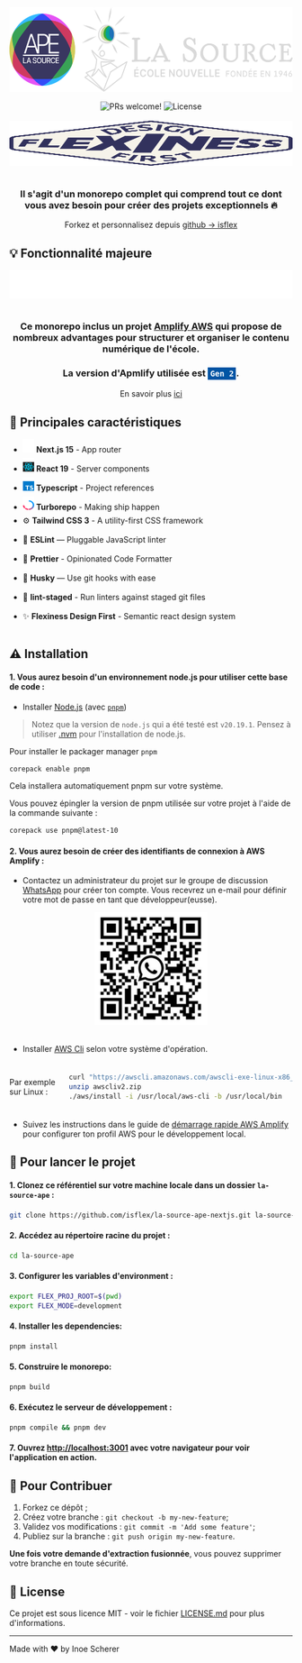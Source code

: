 
<div style="text-align: center; width: 100%;">
  <img src="apps/gateway/public/logo/ape-et-la-source.svg" alt="APE | La Source" align="center" style="width: 100%; height: 150px;" />
</div>

<br>

<div align="center">
  <img src="https://img.shields.io/static/v1?label=PRs&message=welcome&style=for-the-badge&color=24B36B&labelColor=000000" alt="PRs welcome!" style="height: 28px;" />
  <img src="https://img.shields.io/github/license/chhpt/typescript-nextjs-starter?style=for-the-badge&color=24B36B&labelColor=000000" alt="License" style="height: 28px;" />
</div>

<br>

<div style="text-align: center; width: 100%;">
  <img src="apps/gateway/public/logo/filled/rectangle/logo_flexiness_2.svg" alt="Flexiness | Design First" align="center" style="width: 100%; height: 80px;" />
</div>

<br>

<h3 style="text-align: center; width: 100%;">
  Il s'agit d'un monorepo complet qui comprend tout ce dont vous avez besoin pour créer des projets exceptionnels 🔥
</h3>

<p style="text-align: center; width: 100%;">
  Forkez et personnalisez depuis <a href="https://github.com/isflex/la-source-ape-nextjs">github -> isflex</a>
</p>

## 💡 Fonctionnalité majeure

<div style="text-align: center;">
  <img src="apps/gateway/public/assets/svg/programming/amplify.svg" alt="AWS Amplify" align="center"
  style="width: 100%; height: 50px;" />
</div>

<br>

<h3 style="text-align: center; width: 100%;">
  Ce monorepo inclus un projet <a href='https://aws.amazon.com/fr/amplify' target='_blank'>Amplify AWS</a> qui propose de nombreux advantages pour structurer et organiser le contenu numérique de l'école.
</h3>

<h3 style="text-align: center; width: 100%;">
  La version d'Apmlify utilisée est <code style="display: inline-block; padding: 0.2em 0.3em; color: #fff; background: #0055a4;">Gen 2</code>.
</h3>

<p style="text-align: center; width: 100%;">
    En savoir plus <a href='https://github.com/aws-samples/amplify-next-template/blob/main/README.md' target='_blank'>ici</a>
</p>

## 🔧 Principales caractéristiques

<ul>
  <li style="height: 34px;">
    <img src="apps/gateway/public/assets/svg/programming/icon/nextjs-outline-white.svg" style="width: 20px; height: 24px;" />
    <strong>Next.js 15</strong> - App router
  </li>
  <li style="height: 34px;">
    <img src="apps/gateway/public/assets/svg/programming/icon/react.svg" style="width: 20px; height: 24px;" />
    <strong>React 19</strong> - Server components
  </li>
  <li style="height: 34px;">
    <img src="apps/gateway/public/assets/svg/programming/icon/typescript.svg" style="width: 20px; height: 24px;" />
    <strong>Typescript</strong> - Project references
  </li>
  <li style="height: 34px;">
    <img src="apps/gateway/public/assets/svg/programming/icon/turborepo.svg" style="width: 20px; height: 24px;" />
    <strong>Turborepo</strong> - Making ship happen
  </li>
  <li style="height: 34px;">
    ⚙️ <strong>Tailwind CSS 3</strong> - A utility-first CSS framework
  </li>
  <li style="height: 34px;">
    📏 <strong>ESLint</strong> — Pluggable JavaScript linter
  </li>
  <li style="height: 34px;">
    💖 <strong>Prettier</strong> - Opinionated Code Formatter
  </li>
  <li style="height: 34px;">
    🐶 <strong>Husky</strong> — Use git hooks with ease
  </li>
  <li style="height: 34px;">
    🚫 <strong>lint-staged</strong> - Run linters against staged git files
  </li>
  <li style="height: 34px;">
    ✨ <strong>Flexiness Design First</strong> - Semantic react design system
  </li>
</ul>

## ⚠️ Installation

#### 1. Vous aurez besoin d'un environnement node.js pour utiliser cette base de code :

- Installer [Node.js](https://nodejs.org/en) (avec [`pnpm`](https://pnpm.io/installation))

> Notez que la version de `node.js` qui a été testé est `v20.19.1`. Pensez à utiliser [.nvm](https://github.com/nvm-sh/nvm) pour l'installation de node.js.

Pour installer le packager manager `pnpm`

```bash
corepack enable pnpm
```

Cela installera automatiquement pnpm sur votre système.

Vous pouvez épingler la version de pnpm utilisée sur votre projet à l'aide de la commande suivante :

```bash
corepack use pnpm@latest-10
```

#### 2. Vous aurez besoin de créer des identifiants de connexion à AWS Amplify :

- Contactez un administrateur du projet sur le groupe de discussion [WhatsApp](https://chat.whatsapp.com/HqVx1dpEQM8Bk3XrDDaXtI) pour créer ton compte. Vous recevrez un e-mail pour définir votre mot de passe en tant que développeur(eusse).

<div align="center">
    <img src="apps/gateway/public/assets/img/qr-code-whatsapp.jpg" alt="Whatsapp-qr-code" style="width: 200px; height: 200px;" />
</div>

<br/>

- Installer [AWS Cli](https://docs.aws.amazon.com/cli/latest/userguide/getting-started-install.html) selon votre système d'opération.


<div style="width: 100%; margin: 0 auto; padding: 5px 0; display: flex; flex-direction: row; flex-wrap: nowrap; align-items: center; justify-content: space-around;">
  Par exemple sur Linux :

```bash
curl "https://awscli.amazonaws.com/awscli-exe-linux-x86_64.zip" -o "awscliv2.zip"
unzip awscliv2.zip
./aws/install -i /usr/local/aws-cli -b /usr/local/bin
```
</div>

- Suivez les instructions dans le guide de [démarrage rapide AWS Amplify](https://docs.amplify.aws/react/start/account-setup/) pour configurer ton profil AWS pour le développement local.


## 🚀 Pour lancer le projet

#### 1. Clonez ce référentiel sur votre machine locale dans un dossier `la-source-ape` :

```bash
git clone https://github.com/isflex/la-source-ape-nextjs.git la-source-ape
```

#### 2. Accédez au répertoire racine du projet :

```bash
cd la-source-ape
```

#### 3. Configurer les variables d'environment :

```bash
export FLEX_PROJ_ROOT=$(pwd)
export FLEX_MODE=development
```

#### 4. Installer les dependencies:

```bash
pnpm install
```

#### 5. Construire le monorepo:

```bash
pnpm build
```

#### 6. Exécutez le serveur de développement :

```bash
pnpm compile && pnpm dev
```

#### 7. Ouvrez [http://localhost:3001](http://localhost:3001) avec votre navigateur pour voir l'application en action.


## 🤝 Pour Contribuer

1. Forkez ce dépôt ;
2. Créez votre branche : `git checkout -b my-new-feature`;
3. Validez vos modifications : `git commit -m 'Add some feature'`;
4. Publiez sur la branche : `git push origin my-new-feature`.

**Une fois votre demande d'extraction fusionnée**, vous pouvez supprimer votre branche en toute sécurité.

## 📝 License

Ce projet est sous licence MIT - voir le fichier [LICENSE.md](LICENSE.md) pour plus d'informations.

---

Made with ♥ by Inoe Scherer
